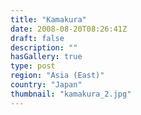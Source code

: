 ```yaml
---
title: "Kamakura"
date: 2008-08-20T08:26:41Z
draft: false
description: ""
hasGallery: true
type: post
region: "Asia (East)"
country: "Japan"
thumbnail: "kamakura_2.jpg"
---
```

